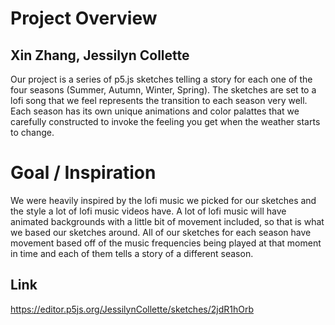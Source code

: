 # Project Overview
## Xin Zhang, Jessilyn Collette
Our project is a series of p5.js sketches telling a story for each one of the four seasons (Summer, Autumn, Winter, Spring). The sketches are set to a lofi song that we feel represents the transition to each season very well. Each season has its own unique animations and color palattes that we carefully constructed to invoke the feeling you get when the weather starts to change.


# Goal / Inspiration
We were heavily inspired by the lofi music we picked for our sketches and the style a lot of lofi music videos have. A lot of lofi music will have animated backgrounds with a little bit of movement included, so that is what we based our sketches around. All of our sketches for each season have movement based off of the music frequencies being played at that moment in time and each of them tells a story of a different season. 

## Link
https://editor.p5js.org/JessilynCollette/sketches/2jdR1hOrb

